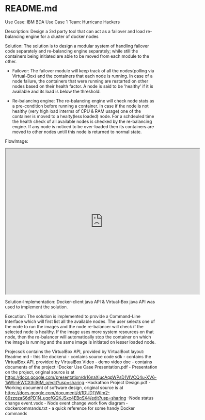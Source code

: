 # README.md
Use Case: IBM BDA Use Case 1
Team: Hurricane Hackers

Description: Design a 3rd party tool that can act as a failover and load re-balancing engine for a cluster of docker nodes

Solution: The solution is to design a modular system of handling failover code separately and re-balancing engine separately; while still the containers being initiated are able to be moved from each module to the other. 
 - Failover: The failover module will keep track of all the nodes(polling via Virtual-Box) and the containers that each node is running. In case of a node failure, the containers that were running are restarted on other nodes based on their health factor. A node is said to be 'healthy' if it is available and its load is below the threshold. 

 - Re-balancing engine: The re-balancing engine will check node stats as a pre-condition before running a container. In case if the node is not healthy (very high load interms of CPU & RAM usage) one of the container is moved to a healty(less loaded) node. For a schdeuled time the health check of all available nodes is checked by the re-balancing engine. If any node is noticed to be over-loaded then its containers are moved to other nodes untill this node is returned to normal state.

FlowImage:
<iframe src="https://drive.google.com/file/d/0B4GL-N4NJdHGa2k3NUZRcVlGeUdoWV9oVkE1Q3ZRS0VVQ0ZV/preview" width="640" height="480"></iframe>

Solution-Implementation: Docker-client java API & Virtual-Box java API was used to implement the solution.

Execution: The solution is implemented to provide a Command-Line Interface which will first list all the available nodes. The user selects one of the node to run the images and the node re-balancer will check if the selected node is healthy. If the image uses more system resources on that node, then the re-balancer will automatically stop the container on which the image is running and the same image is initiated on lesser loaded node.

Projecsdk contains the VirtualBox API, provided by VirtualBoxt layout:
Readme.md 	- this file
dockerui 	- contains source code 
sdk 		- contains the VirtualBox API, provided by VirtualBox
Video		- demo video
doc		- contains documents of the project
  -Docker Use Case Presentation.pdf - Presentation on the project, original source is at https://docs.google.com/presentation/d/16naXiucAqpWPsD1VIVCQ4u-XV6-1aWlmEWCXth36M_o/edit?usp=sharing
  -Hackathon Project Design.pdf - Working document of software design, original source is at https://docs.google.com/document/d/1DUDTjWIm2-89zzqzaS6dPD1N_uqofGQKJSxc4EBqSX4/edit?usp=sharing
  -Node status change event.vsdx - Node event change work flow diagram
  -dockercommands.txt - a quick reference for some handy Docker commands


